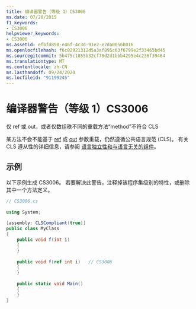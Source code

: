 ```yaml
---
title: 编译器警告（等级 1）CS3006
ms.date: 07/20/2015
f1_keywords:
- CS3006
helpviewer_keywords:
- CS3006
ms.assetid: efbfd898-e46f-4c3d-91e2-e2da0056b016
ms.openlocfilehash: f6c82921312d5a3af895c63f6799e2f33465bd45
ms.sourcegitcommit: 5b475c1855b32cf78d2d1bbb4295e4c236f39464
ms.translationtype: MT
ms.contentlocale: zh-CN
ms.lasthandoff: 09/24/2020
ms.locfileid: "91199245"
---
```

# <a name="compiler-warning-level-1-cs3006"></a>编译器警告（等级 1）CS3006

仅 ref 或 out，或者仅数组秩不同的重载方法“method”不符合 CLS  
  
 某方法不会不能基于 [ref](../language-reference/keywords/ref.md) 或 [out](../language-reference/keywords/out-parameter-modifier.md) 参数重载，仍然遵循公共语言规范 (CLS)。 有关 CLS 遵从性的详细信息，请参阅 [语言独立性和与语言无关的组件](../../standard/language-independence.md)。
  
## <a name="example"></a>示例  

 以下示例生成 CS3006。 若要解决此警告，注释掉该程序集级别的特性，或删除其中一个方法定义。  
  
```csharp  
// CS3006.cs  
  
using System;  
  
[assembly: CLSCompliant(true)]  
public class MyClass  
{  
    public void f(int i)  
    {  
    }  
  
    public void f(ref int i)   // CS3006  
    {  
    }  
  
    public static void Main()  
    {  
    }  
}  
```
